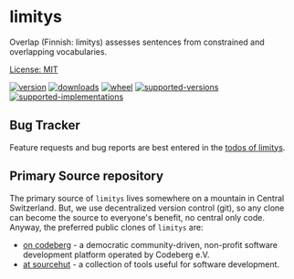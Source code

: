 # limitys

Overlap (Finnish: limitys) assesses sentences from constrained and overlapping vocabularies.

[License: MIT](https://git.sr.ht/~sthagen/limitys/tree/default/item/LICENSE)

[![version](https://img.shields.io/pypi/v/limitys.svg?style=flat)](https://pypi.python.org/pypi/limitys/)
[![downloads](https://pepy.tech/badge/limitys/month)](https://pepy.tech/project/limitys)
[![wheel](https://img.shields.io/pypi/wheel/limitys.svg?style=flat)](https://pypi.python.org/pypi/limitys/)
[![supported-versions](https://img.shields.io/pypi/pyversions/limitys.svg?style=flat)](https://pypi.python.org/pypi/limitys/)
[![supported-implementations](https://img.shields.io/pypi/implementation/limitys.svg?style=flat)](https://pypi.python.org/pypi/limitys/)

## Bug Tracker

Feature requests and bug reports are best entered in the [todos of limitys](https://todo.sr.ht/~sthagen/limitys).

## Primary Source repository

The primary source of `limitys` lives somewhere on a mountain in Central Switzerland.
But, we use decentralized version control (git), so any clone can become the source to everyone's benefit, no central only code.
Anyway, the preferred public clones of `limitys` are:

* [on codeberg](https://codeberg.org/sthagen/limitys) - a democratic community-driven, non-profit software development platform operated by Codeberg e.V.
* [at sourcehut](https://git.sr.ht/~sthagen/limitys) - a collection of tools useful for software development.
